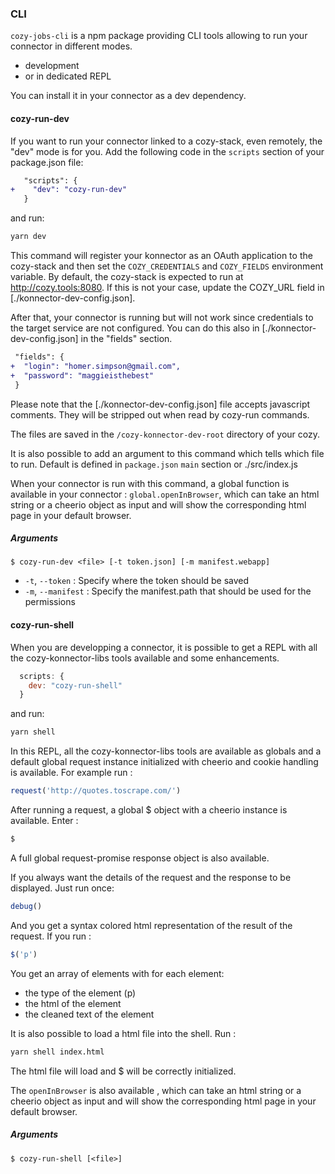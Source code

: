 ### CLI

`cozy-jobs-cli` is a npm package providing CLI tools allowing to run your connector in different modes.

- development
- or in dedicated REPL

You can install it in your connector as a dev dependency.

#### cozy-run-dev

If you want to run your connector linked to a cozy-stack, even remotely, the "dev" mode is for you.
Add the following code in the `scripts` section of your package.json file:

```patch
   "scripts": {
+    "dev": "cozy-run-dev"
   }
```

and run:

```sh
yarn dev
```

This command will register your konnector as an OAuth application to the cozy-stack and then set the `COZY_CREDENTIALS` and `COZY_FIELDS` environment variable. By default,
the cozy-stack is expected to run at http://cozy.tools:8080. If this is not your case, update the COZY_URL field in [./konnector-dev-config.json].

After that, your connector is running but will not work since credentials to
the target service are not configured. You can do this also in [./konnector-dev-config.json] in the "fields" section.

```patch
 "fields": {
+  "login": "homer.simpson@gmail.com",
+  "password": "maggieisthebest"
 }
```

Please note that the [./konnector-dev-config.json] file accepts javascript comments. They will be
stripped out when read by cozy-run commands.

The files are saved in the `/cozy-konnector-dev-root` directory of your cozy.

It is also possible to add an argument to this command which tells which file to run. Default is
defined in `package.json` `main` section or ./src/index.js

When your connector is run with this command, a global function is available in your connector :
`global.openInBrowser`, which can take an html string or a cheerio object as input and will show
the corresponding html page in your default browser.


##### Arguments

```
$ cozy-run-dev <file> [-t token.json] [-m manifest.webapp]
```

- `-t`, `--token` : Specify where the token should be saved
- `-m`, `--manifest` : Specify the manifest.path that should be used for the permissions

#### cozy-run-shell

When you are developping a connector, it is possible to get a REPL with all the cozy-konnector-libs
tools available and some enhancements.

```javascript
  scripts: {
    dev: "cozy-run-shell"
  }
```

and run:

```sh
yarn shell
```

In this REPL, all the cozy-konnector-libs tools are available as globals and a default global
request instance initialized with cheerio and cookie handling is available. For example run :

```javascript
request('http://quotes.toscrape.com/')
```

After running a request, a global $ object with a cheerio instance is available. Enter :

```js
$
```

A full global request-promise response object is also available.

If you always want the details of the request and the response to be displayed. Just run once:

```js
debug()
```

And you get a syntax colored html representation of the result of the request.
If you run :

```js
$('p')
```

You get an array of elements with for each element:
- the type of the element (p)
- the html of the element
- the cleaned text of the element

It is also possible to load a html file into the shell. Run :

```sh
yarn shell index.html
```

The html file will load and $ will be correctly initialized.

The `openInBrowser` is also available , which can take an html string or a cheerio object as input and will show
the corresponding html page in your default browser.

##### Arguments

```
$ cozy-run-shell [<file>]
```
